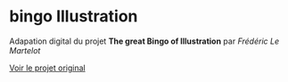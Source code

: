 # bingo Illustration

Adapation digital du projet __The great Bingo of Illustration__ par _Frédéric Le Martelot_

[Voir le projet original](https://www.behance.net/gallery/38069739/The-great-Bingo-of-Illustration)